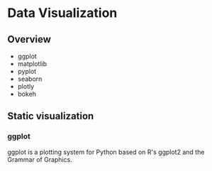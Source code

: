 # Data Visualization

## Overview

- ggplot
- matplotlib
- pyplot
- seaborn
- plotly
- bokeh

## Static visualization

### ggplot

ggplot is a plotting system for Python based on R's ggplot2 and the Grammar of Graphics.

